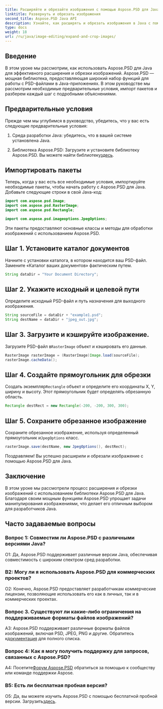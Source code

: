 ```yaml
---
title: Расширяйте и обрезайте изображения с помощью Aspose.PSD для Java
linktitle: Развернуть и обрезать изображения
second_title: Aspose.PSD Java API
description: Узнайте, как расширять и обрезать изображения в Java с помощью Aspose.PSD. Пошаговое руководство по эффективной обработке изображений.
type: docs
weight: 18
url: /ru/java/image-editing/expand-and-crop-images/
---
```

## Введение

В этом уроке мы рассмотрим, как использовать Aspose.PSD для Java для эффективного расширения и обрезки изображений. Aspose.PSD — мощная библиотека, предоставляющая широкий набор функций для работы с PSD-файлами в Java-приложениях. В этом руководстве мы рассмотрим необходимые предварительные условия, импорт пакетов и разберем каждый шаг с подробными объяснениями.

## Предварительные условия

Прежде чем мы углубимся в руководство, убедитесь, что у вас есть следующие предварительные условия:

1. Среда разработки Java: убедитесь, что в вашей системе установлена Java.

2.  Библиотека Aspose.PSD: Загрузите и установите библиотеку Aspose.PSD. Вы можете найти библиотеку[здесь](https://releases.aspose.com/psd/java/).

## Импортировать пакеты

Теперь, когда у вас есть все необходимые условия, импортируйте необходимые пакеты, чтобы начать работу с Aspose.PSD для Java. Добавьте следующие строки в свой Java-код:

```java
import com.aspose.psd.Image;
import com.aspose.psd.RasterImage;
import com.aspose.psd.Rectangle;

import com.aspose.psd.imageoptions.JpegOptions;
```

Эти пакеты предоставляют основные классы и методы для обработки изображений с использованием Aspose.PSD.

## Шаг 1. Установите каталог документов

Начните с установки каталога, в котором находится ваш PSD-файл. Замените «Каталог ваших документов» фактическим путем.

```java
String dataDir = "Your Document Directory";
```

## Шаг 2. Укажите исходный и целевой пути

Определите исходный PSD-файл и путь назначения для выходного изображения.

```java
String sourceFile = dataDir + "example1.psd";
String destName = dataDir + "jpeg_out.jpg";
```

## Шаг 3. Загрузите и кэшируйте изображение.

 Загрузите PSD-файл в`RasterImage` объект и кэшировать его данные.

```java
RasterImage rasterImage = (RasterImage)Image.load(sourceFile);
rasterImage.cacheData();
```

## Шаг 4. Создайте прямоугольник для обрезки

 Создать экземпляр`Rectangle` объект и определите его координаты X, Y, ширину и высоту. Этот прямоугольник будет определять обрезанную область.

```java
Rectangle destRect = new Rectangle(-200, -200, 300, 300);
```

## Шаг 5. Сохраните обрезанное изображение

 Сохраните обрезанное изображение, используя определенный прямоугольник и`JpegOptions` класс.

```java
rasterImage.save(destName, new JpegOptions(), destRect);
```

Поздравляем! Вы успешно расширили и обрезали изображение с помощью Aspose.PSD для Java.

## Заключение

В этом уроке мы рассмотрели процесс расширения и обрезки изображений с использованием библиотеки Aspose.PSD для Java. Благодаря своим мощным функциям Aspose.PSD упрощает задачи манипулирования изображениями, что делает его отличным выбором для разработчиков Java.

## Часто задаваемые вопросы

### Вопрос 1: Совместим ли Aspose.PSD с различными версиями Java?

О1: Да, Aspose.PSD поддерживает различные версии Java, обеспечивая совместимость с широким спектром сред разработки.

### В2: Могу ли я использовать Aspose.PSD для коммерческих проектов?

О2: Конечно, Aspose.PSD предоставляет разработчикам коммерческие лицензии, позволяющие использовать его как в личных, так и в коммерческих проектах.

### Вопрос 3. Существуют ли какие-либо ограничения на поддерживаемые форматы файлов изображений?

 A3: Aspose.PSD поддерживает различные форматы файлов изображений, включая PSD, JPEG, PNG и другие. Обратитесь к[документация](https://reference.aspose.com/psd/java/) для полного списка.

### Вопрос 4: Как я могу получить поддержку для запросов, связанных с Aspose.PSD?

 А4: Посетите[Форум Aspose.PSD](https://forum.aspose.com/c/psd/34) обратиться за помощью к сообществу или команде поддержки Aspose.

### В5: Есть ли бесплатная пробная версия?

 О5: Да, вы можете изучить Aspose.PSD с помощью бесплатной пробной версии. Загрузить[здесь](https://releases.aspose.com/).